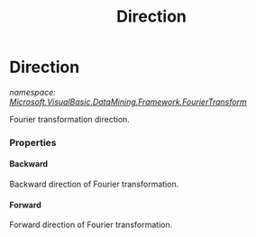 ﻿---
title: Direction
---

# Direction
_namespace: [Microsoft.VisualBasic.DataMining.Framework.FourierTransform](N-Microsoft.VisualBasic.DataMining.Framework.FourierTransform.html)_

Fourier transformation direction.




### Properties

#### Backward
Backward direction of Fourier transformation.
#### Forward
Forward direction of Fourier transformation.

